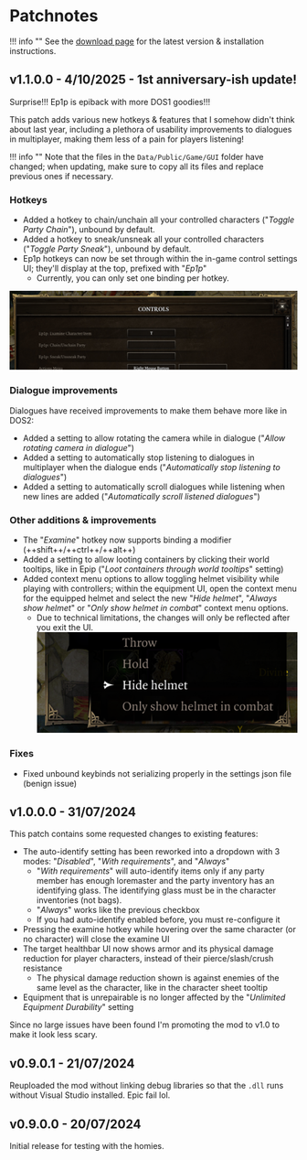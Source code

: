 # Patchnotes

!!! info ""
    See the [download page](download.md) for the latest version & installation instructions.

## v1.1.0.0 - 4/10/2025 - 1st anniversary-ish update!
Surprise!!! Ep1p is epiback with more DOS1 goodies!!!

This patch adds various new hotkeys & features that I somehow didn't think about last year, including a plethora of usability improvements to dialogues in multiplayer, making them less of a pain for players listening!

!!! info ""
    Note that the files in the `Data/Public/Game/GUI` folder have changed; when updating, make sure to copy all its files and replace previous ones if necessary.

### Hotkeys
- Added a hotkey to chain/unchain all your controlled characters ("*Toggle Party Chain*"), unbound by default.
- Added a hotkey to sneak/unsneak all your controlled characters ("*Toggle Party Sneak*"), unbound by default.
- Ep1p hotkeys can now be set through within the in-game control settings UI; they'll display at the top, prefixed with "*Ep1p*"
    - Currently, you can only set one binding per hotkey.

![New keybinds within the vanilla controls settings menu.](img/features/controls_menu.png)

### Dialogue improvements
Dialogues have received improvements to make them behave more like in DOS2:

- Added a setting to allow rotating the camera while in dialogue ("*Allow rotating camera in dialogue*")
- Added a setting to automatically stop listening to dialogues in multiplayer when the dialogue ends ("*Automatically stop listening to dialogues*")
- Added a setting to automatically scroll dialogues while listening when new lines are added ("*Automatically scroll listened dialogues*")

### Other additions & improvements
- The "*Examine*" hotkey now supports binding a modifier (++shift++/++ctrl++/++alt++)
- Added a setting to allow looting containers by clicking their world tooltips, like in Epip ("*Loot containers through world tooltips*" setting)
- Added context menu options to allow toggling helmet visibility while playing with controllers; within the equipment UI, open the context menu for the equipped helmet and select the new "*Hide helmet*", "*Always show helmet*" or "*Only show helmet in combat*" context menu options.
    - Due to technical limitations, the changes will only be reflected after you exit the UI.
    ![Helmet visibility context menu options.](img/features/helmet_visibility.png)

### Fixes
- Fixed unbound keybinds not serializing properly in the settings json file (benign issue)

## v1.0.0.0 - 31/07/2024
This patch contains some requested changes to existing features:

- The auto-identify setting has been reworked into a dropdown with 3 modes: "*Disabled*", "*With requirements*", and "*Always*"
    - "*With requirements*" will auto-identify items only if any party member has enough loremaster and the party inventory has an identifying glass. The identifying glass must be in the character inventories (not bags).
    - "*Always*" works like the previous checkbox
    - If you had auto-identify enabled before, you must re-configure it
- Pressing the examine hotkey while hovering over the same character (or no character) will close the examine UI
- The target healthbar UI now shows armor and its physical damage reduction for player characters, instead of their pierce/slash/crush resistance
    - The physical damage reduction shown is against enemies of the same level as the character, like in the character sheet tooltip
- Equipment that is unrepairable is no longer affected by the "*Unlimited Equipment Durability*" setting

Since no large issues have been found I'm promoting the mod to v1.0 to make it look less scary.

## v0.9.0.1 - 21/07/2024
Reuploaded the mod without linking debug libraries so that the `.dll` runs without Visual Studio installed. Epic fail lol.

## v0.9.0.0 - 20/07/2024

Initial release for testing with the homies.